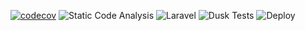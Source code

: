 [![codecov](https://codecov.io/gh/RosarioTG/AnimalsApp/branch/master/graph/badge.svg)](https://codecov.io/gh/RosarioTG/AnimalsApp)
![Static Code Analysis](https://github.com/RosarioTG/AnimalsApp/workflows/Static%20Code%20Analysis/badge.svg)
![Laravel](https://github.com/RosarioTG/AnimalsApp/workflows/Laravel/badge.svg)
![Dusk Tests](https://github.com/RosarioTG/AnimalsApp/workflows/Dusk%20Tests/badge.svg)
![Deploy](https://github.com/RosarioTG/AnimalsApp/workflows/Deploy/badge.svg)
